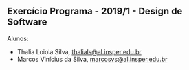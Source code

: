 ﻿Exercício Programa - 2019/1 - Design de Software
------------------------------------------------

Alunos: 
- Thalia Loiola Silva, thalials@al.insper.edu.br
- Marcos Vinícius da Silva, marcosvs@al.insper.edu.br

